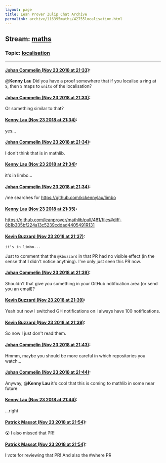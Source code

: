 ```yaml
---
layout: page
title: Lean Prover Zulip Chat Archive 
permalink: archive/116395maths/42755localisation.html
---
```


## Stream: [maths](index.html)
### Topic: [localisation](42755localisation.html)

---

#### [Johan Commelin (Nov 23 2018 at 21:33)](https://leanprover.zulipchat.com/#narrow/stream/116395-maths/topic/localisation/near/148248534):
@**Kenny Lau** Did you have a proof somewhere that if you localise a ring at `S`, then `S` maps to `units` of the localisation?

#### [Johan Commelin (Nov 23 2018 at 21:33)](https://leanprover.zulipchat.com/#narrow/stream/116395-maths/topic/localisation/near/148248540):
Or something similar to that?

#### [Kenny Lau (Nov 23 2018 at 21:34)](https://leanprover.zulipchat.com/#narrow/stream/116395-maths/topic/localisation/near/148248548):
yes...

#### [Johan Commelin (Nov 23 2018 at 21:34)](https://leanprover.zulipchat.com/#narrow/stream/116395-maths/topic/localisation/near/148248579):
I don't think that is in mathlib.

#### [Kenny Lau (Nov 23 2018 at 21:34)](https://leanprover.zulipchat.com/#narrow/stream/116395-maths/topic/localisation/near/148248583):
it's in limbo...

#### [Johan Commelin (Nov 23 2018 at 21:34)](https://leanprover.zulipchat.com/#narrow/stream/116395-maths/topic/localisation/near/148248588):
/me searches for https://github.com/kckennylau/limbo

#### [Kenny Lau (Nov 23 2018 at 21:35)](https://leanprover.zulipchat.com/#narrow/stream/116395-maths/topic/localisation/near/148248601):
https://github.com/leanprover/mathlib/pull/481/files#diff-8b1b305bf224a13c5239cddad4405491R131

#### [Kevin Buzzard (Nov 23 2018 at 21:37)](https://leanprover.zulipchat.com/#narrow/stream/116395-maths/topic/localisation/near/148248663):
```quote
it's in limbo...
```
 Just to comment that the `@kbuzzard` in that PR had no visible effect (in the sense that I didn't notice anything). I've only just seen this PR now.

#### [Johan Commelin (Nov 23 2018 at 21:39)](https://leanprover.zulipchat.com/#narrow/stream/116395-maths/topic/localisation/near/148248724):
Shouldn't that give you something in your GitHub notification area (or send you an email)?

#### [Kevin Buzzard (Nov 23 2018 at 21:39)](https://leanprover.zulipchat.com/#narrow/stream/116395-maths/topic/localisation/near/148248726):
Yeah but now I switched GH notifications on I always have 100 notifications.

#### [Kevin Buzzard (Nov 23 2018 at 21:39)](https://leanprover.zulipchat.com/#narrow/stream/116395-maths/topic/localisation/near/148248727):
So now I just don't read them.

#### [Johan Commelin (Nov 23 2018 at 21:43)](https://leanprover.zulipchat.com/#narrow/stream/116395-maths/topic/localisation/near/148248852):
Hmmm, maybe you should be more careful in which repositories you watch...

#### [Johan Commelin (Nov 23 2018 at 21:44)](https://leanprover.zulipchat.com/#narrow/stream/116395-maths/topic/localisation/near/148248895):
Anyway, @**Kenny Lau** it's cool that this is coming to mathlib in some near future

#### [Kenny Lau (Nov 23 2018 at 21:44)](https://leanprover.zulipchat.com/#narrow/stream/116395-maths/topic/localisation/near/148248897):
...right

#### [Patrick Massot (Nov 23 2018 at 21:54)](https://leanprover.zulipchat.com/#narrow/stream/116395-maths/topic/localisation/near/148249206):
:open_mouth: I also missed that PR!

#### [Patrick Massot (Nov 23 2018 at 21:54)](https://leanprover.zulipchat.com/#narrow/stream/116395-maths/topic/localisation/near/148249209):
I vote for reviewing that PR! And also the #where PR

